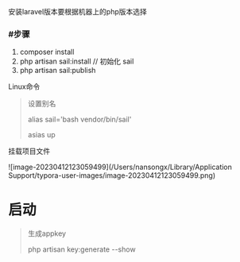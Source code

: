安装laravel版本要根据机器上的php版本选择

### #步骤

1. composer install
2. php artisan sail:install // 初始化 sail
3. php artisan sail:publish





Linux命令

> 设置别名
>
> alias sail='bash vendor/bin/sail'
>
> asias up



挂载项目文件

![image-20230412123059499](/Users/nansongx/Library/Application Support/typora-user-images/image-20230412123059499.png)





# 启动

> 生成appkey
>
> php artisan key:generate --show



